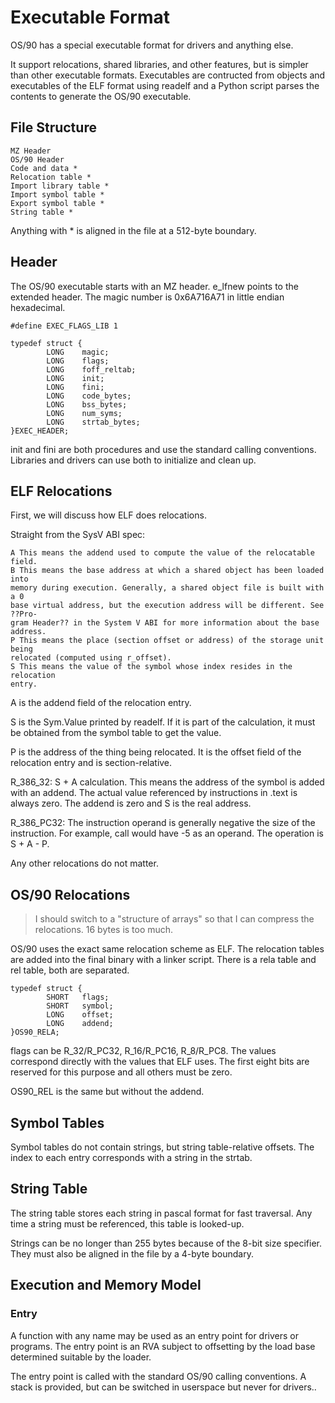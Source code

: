 # Executable Format

OS/90 has a special executable format for drivers and anything else.

It support relocations, shared libraries, and other features, but is simpler than other executable formats. Executables are contructed from objects and executables of the ELF format using readelf and a Python script parses the contents to generate the OS/90 executable.

## File Structure

```
MZ Header
OS/90 Header
Code and data *
Relocation table *
Import library table *
Import symbol table *
Export symbol table *
String table *
```

Anything with * is aligned in the file at a 512-byte boundary.

## Header

The OS/90 executable starts with an MZ header. e_lfnew points to the extended header. The magic number is 0x6A716A71 in little endian hexadecimal.

```
#define EXEC_FLAGS_LIB 1

typedef struct {
        LONG    magic;
        LONG    flags;
        LONG    foff_reltab;
        LONG    init;
        LONG    fini;
        LONG    code_bytes;
        LONG    bss_bytes;
        LONG    num_syms;
        LONG    strtab_bytes;
}EXEC_HEADER;
```

init and fini are both procedures and use the standard calling conventions. Libraries and drivers can use both to initialize and clean up.

## ELF Relocations

First, we will discuss how ELF does relocations.

Straight from the SysV ABI spec:
```
A This means the addend used to compute the value of the relocatable field.
B This means the base address at which a shared object has been loaded into
memory during execution. Generally, a shared object file is built with a 0
base virtual address, but the execution address will be different. See ??Pro-
gram Header?? in the System V ABI for more information about the base
address.
P This means the place (section offset or address) of the storage unit being
relocated (computed using r_offset).
S This means the value of the symbol whose index resides in the relocation
entry.
```

A is the addend field of the relocation entry.

S is the Sym.Value printed by readelf. If it is part of the calculation, it must be obtained from the symbol table to get the value.

P is the address of the thing being relocated. It is the offset field of the relocation entry and is section-relative.

R_386_32: S + A calculation. This means the address of the symbol is added with an addend. The actual value referenced by instructions in .text is always zero. The addend is zero and S is the real address.

R_386_PC32: The instruction operand is generally negative the size of the instruction. For example, call would have -5 as an operand. The operation is S + A - P.

Any other relocations do not matter.

## OS/90 Relocations

> I should switch to a "structure of arrays" so that I can compress the relocations. 16 bytes is too much.

OS/90 uses the exact same relocation scheme as ELF. The relocation tables are added into the final binary with a linker script. There is a rela table and rel table, both are separated.

```
typedef struct {
        SHORT   flags;
        SHORT   symbol;
        LONG    offset;
        LONG    addend;
}OS90_RELA;
```

flags can be R_32/R_PC32, R_16/R_PC16, R_8/R_PC8. The values correspond directly with the values that ELF uses. The first eight bits are reserved for this purpose and all others must be zero.

OS90_REL is the same but without the addend.

## Symbol Tables

Symbol tables do not contain strings, but string table-relative offsets. The index to each entry corresponds with a string in the strtab.

## String Table

The string table stores each string in pascal format for fast traversal. Any time a string must be referenced, this table is looked-up.

Strings can be no longer than 255 bytes because of the 8-bit size specifier. They must also be aligned in the file by a 4-byte boundary.

## Execution and Memory Model

### Entry

A function with any name may be used as an entry point for drivers or programs. The entry point is an RVA subject to offsetting by the load base determined suitable by the loader.

The entry point is called with the standard OS/90 calling conventions. A stack is provided, but can be switched in userspace but never for drivers..
